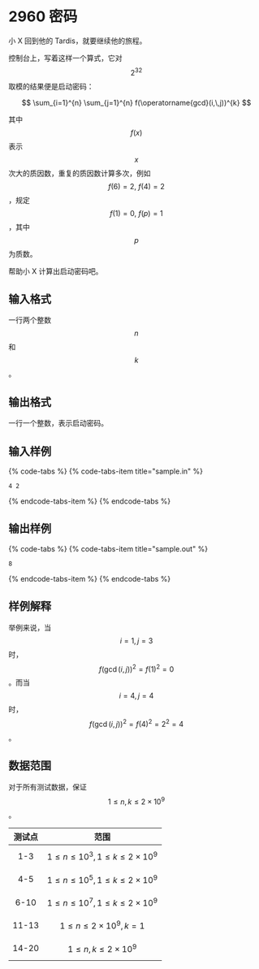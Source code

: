 # 2960 密码

小 X 回到他的 Tardis，就要继续他的旅程。

控制台上，写着这样一个算式，它对 $$2^{32}$$ 取模的结果便是启动密码：

$$
\sum_{i=1}^{n} \sum_{j=1}^{n} f(\operatorname{gcd}(i,\,j))^{k}
$$

其中 $$f(x)$$ 表示 $$x$$ 次大的质因数，重复的质因数计算多次，例如 $$f(6) = 2,\ f(4) = 2$$，规定 $$f(1) = 0,\ f(p) = 1$$，其中 $$p$$ 为质数。

帮助小 X 计算出启动密码吧。

## 输入格式

一行两个整数 $$n$$ 和 $$k$$。

## 输出格式

一行一个整数，表示启动密码。

## 输入样例

{% code-tabs %}
{% code-tabs-item title="sample.in" %}
```text
4 2
```
{% endcode-tabs-item %}
{% endcode-tabs %}

## 输出样例

{% code-tabs %}
{% code-tabs-item title="sample.out" %}
```text
8
```
{% endcode-tabs-item %}
{% endcode-tabs %}

## 样例解释

举例来说，当 $$i = 1,\,j = 3$$ 时，$$f(\operatorname{gcd}(i,\,j))^2 = f(1)^2 = 0$$。而当 $$i = 4,\, j = 4$$ 时，$$f(\operatorname{gcd}(i,\,j))^2 = f(4)^2 = 2^2 = 4$$。

## 数据范围

对于所有测试数据，保证 $$1 \leq n,\,k \leq 2 \times 10^9$$。

| 测试点 | 范围 |
| :---: | :---: |
| 1-3 | $$1 \leq n \leq 10^3,\,1 \leq k \leq 2 \times 10^9$$ |
| 4-5 | $$1 \leq n \leq 10^5,\,1 \leq k \leq 2 \times 10^9$$ |
| 6-10 | $$1 \leq n \leq 10^7,\,1 \leq k \leq 2 \times 10^9$$ |
| 11-13 | $$1 \leq n \leq 2 \times 10^9,\,k = 1$$ |
| 14-20 | $$1 \leq n,\,k \leq 2 \times 10^9$$ |

